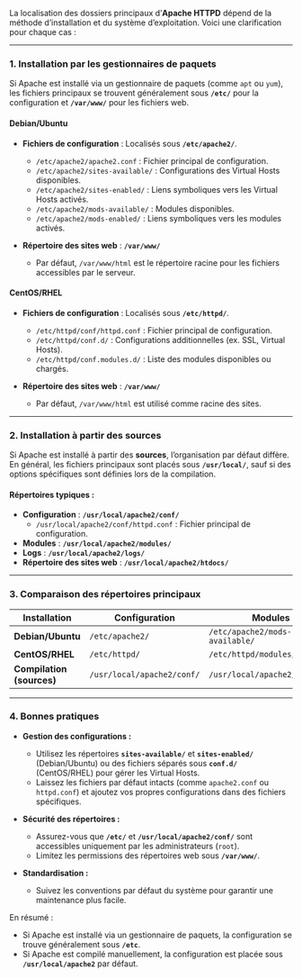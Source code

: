 La localisation des dossiers principaux d’**Apache HTTPD** dépend de la méthode d’installation et du système d’exploitation. Voici une clarification pour chaque cas :

---

### **1. Installation par les gestionnaires de paquets**
Si Apache est installé via un gestionnaire de paquets (comme `apt` ou `yum`), les fichiers principaux se trouvent généralement sous **`/etc/`** pour la configuration et **`/var/www/`** pour les fichiers web.

#### **Debian/Ubuntu**
- **Fichiers de configuration** : Localisés sous **`/etc/apache2/`**.
  - `/etc/apache2/apache2.conf` : Fichier principal de configuration.
  - `/etc/apache2/sites-available/` : Configurations des Virtual Hosts disponibles.
  - `/etc/apache2/sites-enabled/` : Liens symboliques vers les Virtual Hosts activés.
  - `/etc/apache2/mods-available/` : Modules disponibles.
  - `/etc/apache2/mods-enabled/` : Liens symboliques vers les modules activés.

- **Répertoire des sites web** : **`/var/www/`**
  - Par défaut, `/var/www/html` est le répertoire racine pour les fichiers accessibles par le serveur.

#### **CentOS/RHEL**
- **Fichiers de configuration** : Localisés sous **`/etc/httpd/`**.
  - `/etc/httpd/conf/httpd.conf` : Fichier principal de configuration.
  - `/etc/httpd/conf.d/` : Configurations additionnelles (ex. SSL, Virtual Hosts).
  - `/etc/httpd/conf.modules.d/` : Liste des modules disponibles ou chargés.

- **Répertoire des sites web** : **`/var/www/`**
  - Par défaut, `/var/www/html` est utilisé comme racine des sites.

---

### **2. Installation à partir des sources**
Si Apache est installé à partir des **sources**, l’organisation par défaut diffère. En général, les fichiers principaux sont placés sous **`/usr/local/`**, sauf si des options spécifiques sont définies lors de la compilation.

#### **Répertoires typiques** :
- **Configuration** : **`/usr/local/apache2/conf/`**
  - `/usr/local/apache2/conf/httpd.conf` : Fichier principal de configuration.
- **Modules** : **`/usr/local/apache2/modules/`**
- **Logs** : **`/usr/local/apache2/logs/`**
- **Répertoire des sites web** : **`/usr/local/apache2/htdocs/`**

---

### **3. Comparaison des répertoires principaux**

| **Installation**            | **Configuration**             | **Modules**               | **Sites web**         | **Logs**               |
|-----------------------------|-------------------------------|---------------------------|------------------------|------------------------|
| **Debian/Ubuntu**           | `/etc/apache2/`              | `/etc/apache2/mods-available/` | `/var/www/html/`      | `/var/log/apache2/`    |
| **CentOS/RHEL**             | `/etc/httpd/`                | `/etc/httpd/modules/`     | `/var/www/html/`      | `/var/log/httpd/`      |
| **Compilation (sources)**   | `/usr/local/apache2/conf/`   | `/usr/local/apache2/modules/` | `/usr/local/apache2/htdocs/` | `/usr/local/apache2/logs/` |

---

### **4. Bonnes pratiques**
- **Gestion des configurations :**
  - Utilisez les répertoires **`sites-available/`** et **`sites-enabled/`** (Debian/Ubuntu) ou des fichiers séparés sous **`conf.d/`** (CentOS/RHEL) pour gérer les Virtual Hosts.
  - Laissez les fichiers par défaut intacts (comme `apache2.conf` ou `httpd.conf`) et ajoutez vos propres configurations dans des fichiers spécifiques.

- **Sécurité des répertoires :**
  - Assurez-vous que **`/etc/`** et **`/usr/local/apache2/conf/`** sont accessibles uniquement par les administrateurs (`root`).
  - Limitez les permissions des répertoires web sous **`/var/www/`**.

- **Standardisation :**
  - Suivez les conventions par défaut du système pour garantir une maintenance plus facile.

En résumé :
- Si Apache est installé via un gestionnaire de paquets, la configuration se trouve généralement sous **`/etc`**.
- Si Apache est compilé manuellement, la configuration est placée sous **`/usr/local/apache2`** par défaut.